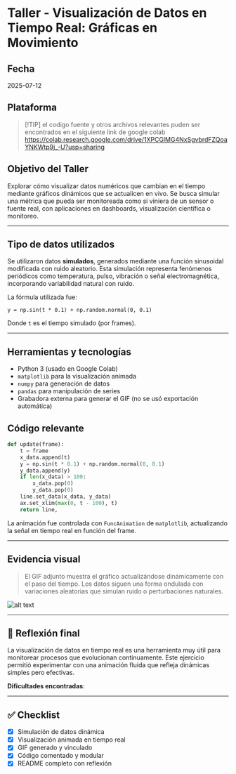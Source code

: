 # Taller - Visualización de Datos en Tiempo Real: Gráficas en Movimiento

##  Fecha
2025-07-12

## Plataforma
> [!TIP] el codigo fuente y otros archivos relevantes puden ser encontrados en el siguiente link de google colab
https://colab.research.google.com/drive/1XPCGlMG4NxSgvbrdFZQoaYNKWtp9j_-U?usp=sharing



##  Objetivo del Taller

Explorar cómo visualizar datos numéricos que cambian en el tiempo mediante gráficos dinámicos que se actualicen en vivo. Se busca simular una métrica que pueda ser monitoreada como si viniera de un sensor o fuente real, con aplicaciones en dashboards, visualización científica o monitoreo.

---

##  Tipo de datos utilizados

Se utilizaron datos **simulados**, generados mediante una función sinusoidal modificada con ruido aleatorio. Esta simulación representa fenómenos periódicos como temperatura, pulso, vibración o señal electromagnética, incorporando variabilidad natural con ruido.

La fórmula utilizada fue:

```
y = np.sin(t * 0.1) + np.random.normal(0, 0.1)
```

Donde `t` es el tiempo simulado (por frames).

---
##  Herramientas y tecnologías

- Python 3 (usado en Google Colab)
- `matplotlib` para la visualización animada
- `numpy` para generación de datos
- `pandas` para manipulación de series
- Grabadora externa para generar el GIF (no se usó exportación automática)



##  Código relevante

```python
def update(frame):
    t = frame
    x_data.append(t)
    y = np.sin(t * 0.1) + np.random.normal(0, 0.1)
    y_data.append(y)
    if len(x_data) > 100:
        x_data.pop(0)
        y_data.pop(0)
    line.set_data(x_data, y_data)
    ax.set_xlim(max(0, t - 100), t)
    return line,
```

La animación fue controlada con `FuncAnimation` de `matplotlib`, actualizando la señal en tiempo real en función del frame.

---

##  Evidencia visual

> El GIF adjunto muestra el gráfico actualizándose dinámicamente con el paso del tiempo. Los datos siguen una forma ondulada con variaciones aleatorias que simulan ruido o perturbaciones naturales.

![alt text](<Grabación 2025-07-13 002523.gif>)

---

## 💬 Reflexión final

La visualización de datos en tiempo real es una herramienta muy útil para monitorear procesos que evolucionan continuamente. Este ejercicio permitió experimentar con una animación fluida que refleja dinámicas simples pero efectivas.

**Dificultades encontradas**:

---

## ✅ Checklist

- [x] Simulación de datos dinámica
- [x] Visualización animada en tiempo real
- [x] GIF generado y vinculado
- [x] Código comentado y modular
- [x] README completo con reflexión
